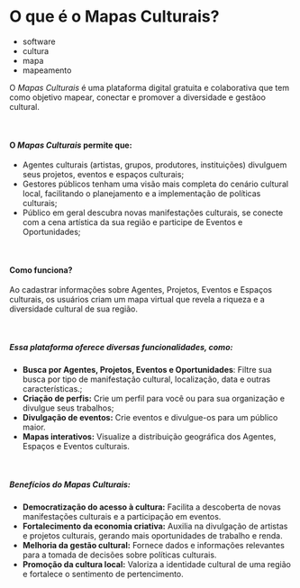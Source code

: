 # O que é o Mapas Culturais?

- software
- cultura
- mapa
- mapeamento

O *Mapas Culturais* é uma plataforma digital gratuita e colaborativa que tem como objetivo mapear, conectar e promover a diversidade e gestãoo cultural. 

&nbsp;

#### **O *Mapas Culturais* permite que:**

* Agentes culturais (artistas, grupos, produtores, instituições) divulguem seus projetos, eventos e espaços culturais;
* Gestores públicos tenham uma visão mais completa do cenário cultural local, facilitando o planejamento e a implementação de políticas culturais;
* Público em geral descubra novas manifestações culturais, se conecte com a cena artística da sua região e participe de Eventos e Oportunidades;

&nbsp;

#### **Como funciona?**

Ao cadastrar informações sobre Agentes, Projetos, Eventos e Espaços culturais, os usuários criam um mapa virtual que revela a riqueza e a diversidade cultural de sua região. 

&nbsp; 

##### **Essa plataforma oferece diversas funcionalidades, como:**

* **Busca por Agentes, Projetos, Eventos e Oportunidades**: Filtre sua busca por tipo de manifestação cultural, localização, data e outras características.;
* **Criação de perfis:** Crie um perfil para você ou para sua organização e divulgue seus trabalhos;
* **Divulgação de eventos:** Crie eventos e divulgue-os para um público maior.
* **Mapas interativos:** Visualize a distribuição geográfica dos Agentes, Espaços e Eventos culturais.

&nbsp; 

##### **Benefícios do Mapas Culturais:**

* **Democratização do acesso à cultura:** Facilita a descoberta de novas manifestações culturais e a participação em eventos.
* **Fortalecimento da economia criativa:** Auxilia na divulgação de artistas e projetos culturais, gerando mais oportunidades de trabalho e renda.
* **Melhoria da gestão cultural:** Fornece dados e informações relevantes para a tomada de decisões sobre políticas culturais.
* **Promoção da cultura local:** Valoriza a identidade cultural de uma região e fortalece o sentimento de pertencimento.